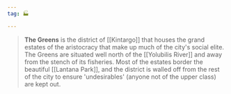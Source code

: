 ```yaml
---
tag: 🏭

---
```

> **The Greens** is the district of [[Kintargo]] that houses the grand estates of the aristocracy that make up much of the city's social elite. The Greens are situated well north of the [[Yolubilis River]] and away from the stench of its fisheries. Most of the estates border the beautiful [[Lantana Park]], and the district is walled off from the rest of the city to ensure 'undesirables' (anyone not of the upper class) are kept out.








